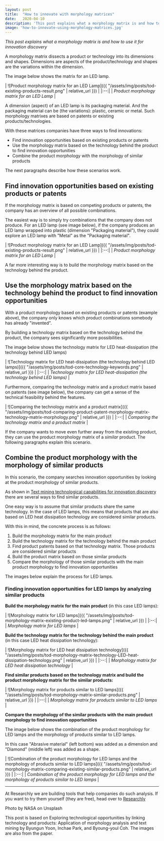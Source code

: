 ```yaml
---
layout: post
title:  "How to innovate with morphology matrices"
date:   2020-04-10	
description: 'This post explains what a morphology matrix is and how to use it for innovation discovery.'
image: 'how-to-innovate-using-morphology-matrices.jpg'
---
```

*This post explains what a morphology matrix is and how to use it for innovation discovery*

A morphology matrix dissects a product or technology into its dimensions and shapes. Dimensions are aspects of the product/technology and shapes are the variations within the dimension.

The image below shows the matrix for an LED lamp.


| ![Product morphology matrix for an LED Lamp]({{ "/assets/img/posts/tod-existing-products-result.png" | relative_url }}) | 
|:--:| 
| *Product morphology matrix for an LED Lamp* |



A dimension (aspect) of an LED lamp is its packaging material. And the packaging material can be (the variations): plastic, ceramic or metal. Such morphology matrixes are based on patents or existing products/technologies.

With these matrices companies have three ways to find innovations:

- Find innovation opportunities based on existing products or patents
- Use the morphology matrix based on the technology behind the product to find innovation opportunities
- Combine the product morphology with the morphology of similar products


The next paragraphs describe how these scenarios work.

## Find innovation opportunities based on existing products or patents
If the morphology matrix is based on competing products or patents, the company has an overview of all possible combinations. 

The easiest way is to simply try combinations that the company does not produce. For an LED lamp (see image below), if the company produces an LED lamp wrapped into plastic (dimension "Packaging material"), they could explore an LED lamp with "Metal" as the "Packaging material".


| ![Product morphology matrix for an LED Lamp]({{ "/assets/img/posts/tod-existing-products-result.png" | relative_url }}) | 
|:--:| 
| *Product morphology matrix for an LED Lamp* |

A far more interesting way is to build the morphology matrix based on the technology behind the product.

## Use the morphology matrix based on the technology behind the product to find innovation opportunities
With a product morphology based on existing products or patents (example above), the company only knows which product combinations somebody has already "invented".

By building a technology matrix based on the technology behind the product, the company sees significantly more possibilities.


The image below shows the technology matrix for LED heat-dissipation (the technology behind LED lamps)


| ![Technology matrix for LED heat-dissipation (the technology behind LED lamps)]({{ "/assets/img/posts/tod-core-technology-keywords.png" | relative_url }}) | 
|:--:| 
| *Technology matrix for LED heat-dissipation (the technology behind LED lamps)* |


Furthermore, comparing the technology matrix and a product matrix based on patents (see image below), the company can get a sense of the technical feasibility behind the features.

| ![Comparing the technology matrix and a product matrix]({{ "/assets/img/posts/tod-comparing-product-patent-morphology-matrix-technology-matrix-morphology.png" | relative_url }}) | 
|:--:| 
| *Comparing the technology matrix and a product matrix* |


If the company wants to move even further away from the existing product, they can use the product morphology matrix of a *similar* product. The following paragraphs explain this scenario.


## Combine the product morphology with the morphology of similar products
In this scenario, the company searches innovation opportunities by looking at the product morphology of similar products.

As shown in [Text mining technological capabilities for innovation discovery](https://blog.researchly.app/posts/Using-Text-Mining-to-analyze-technologies-for-innovation-discovery/?utm_source=528547e2&utm_medium=88682ffa&utm_campaign=13171e37) there are several ways to find similar products.

One easy way is to assume that similar products share the same technology. In the case of LED lamps, this means that products that are also based on LED heat dissipation technology are considered similar products.

With this in mind, the concrete process is as follows:

1. Build the morphology matrix for the main product
2. Build the technology matrix for the technology behind the main product
3. Find product patents based on that technology matrix. Those products are considered similar products
4. Build the product matrix based on those similar products
5. Compare the morphology of those similar products with the main product morphology to find innovation opportunities

The images below explain the process for LED lamps.

### Finding innovation opportunities for LED lamps by analyzing similar products


**Build the morphology matrix for the main product** (in this case LED lamps):


| ![Morphology matrix for LED lamps]({{ "/assets/img/posts/tod-morphology-matrix-existing-product-led-lamps.png" | relative_url }}) | 
|:--:| 
| *Morphology matrix for LED lamps* |

**Build the technology matrix for the technology behind the main product** (in this case LED heat dissipation technology):

| ![Morphology matrix for LED heat dissipation technology]({{ "/assets/img/posts/tod-morphology-matrix-technology-LED-heat-dissipation-technology.png" | relative_url }}) | 
|:--:| 
| *Morphology matrix for LED heat dissipation technology* |



**Find similar products based on the technology matrix and build the product morphology matrix for the similar products:**


| ![Morphology matrix for products similar to LED lamps]({{ "/assets/img/posts/tod-morphology-matrix-similar-products.png" | relative_url }}) | 
|:--:| 
| *Morphology matrix for products similar to LED lamps* |

**Compare the morphology of the similar products with the main product morphology to find innovation opportunities**

The image below shows the combination of the product morphology for LED lamps and the morphology of products similar to LED lamps.

In this case "Abrasive material" (left bottom) was added as a dimension and "Diamond" (middle left) was added as a shape.


| ![Combination of the product morphology for LED lamps and the morphology of products similar to LED lamps]({{ "/assets/img/posts/tod-morphology-matrix-comparing-existing-similar-products.png" | relative_url }}) | 
|:--:| 
| *Combination of the product morphology for LED lamps and the morphology of products similar to LED lamps* |

<hr>

At Researchly we are building tools that help companies do such analysis. If you want to try them yourself (they are free), head over to [Researchly](https://www.researchly.app/?utm_source=528547e2&utm_medium=88682ffa&utm_campaign=13171e37)

Photo by NASA on Unsplash

This post is based on Exploring technological opportunities by linking technology and products: Application of morphology analysis and text mining by Byungun Yoon, Inchae Park, and Byoung-youl Coh.
The images are also from the paper.
